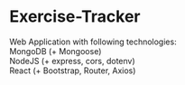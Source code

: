# Exercise-Tracker <br/>
Web Application with following technologies: <br/>
MongoDB (+ Mongoose) <br/>
NodeJS (+ express, cors, dotenv) <br/>
React (+ Bootstrap, Router, Axios) <br/>

